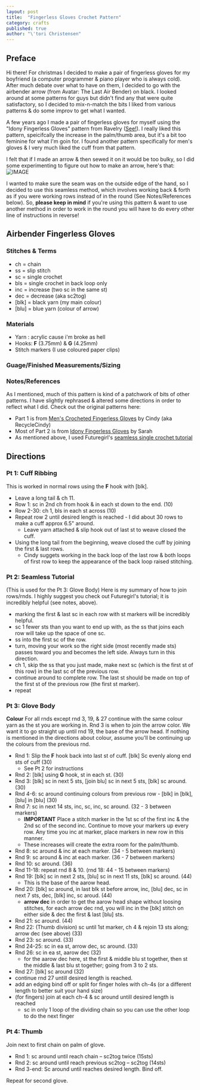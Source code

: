```yaml
---
layout: post
title:  "Fingerless Gloves Crochet Pattern"
category: crafts
published: true
author: "\'tori Christensen"
---
```


## Preface

Hi there! For christmas I decided to make a pair of fingerless gloves for my boyfriend (a computer programmer & piano player who is always cold). After much debate over what to have on them, I decided to go with the airbender arrow (from Avatar: The Last Air Bender) on black. I looked around at some patterns for guys but didn't find any that were quite satisfactory, so I decided to mix-n-match the bits I liked from various patterns & do some improv to get what I wanted.

A few years ago I made a pair of fingerless gloves for myself using the "Idony Fingerless Gloves" pattern from Ravelry ([See!](http://www.ravelry.com/projects/thedautoforegon/idony-fingerless-gloves)). I really liked this pattern, speicifcally the increase in the palm/thumb area, but it's a bit too feminine for what I'm goin for. I found another pattern specifically for men's gloves & I very much liked the cuff from that pattern.

I felt that if I made an arrow & then sewed it on it would be too bulky, so I did some experimenting to figure out how to make an arrow, here's that:  
![IMAGE](../../../../static/img/Posts/Gloves/arrow-chart.png)

I wanted to make sure the seam was on the outside edge of the hand, so I decided to use this seamless method, which involves working back & forth as if you were working rows instead of in the round (See Notes/References below). So, **please keep in mind** if you're using this pattern & want to use another method in order to work in the round you will have to do every other line of instructions in reverse!

## Airbender Fingerless Gloves

### Stitches & Terms

* ch = chain
* ss = slip stitch
* sc = single crochet
* bls = single crochet in back loop only
* inc = increase (two sc in the same st)
* dec = decrease (aka sc2tog)
* [blk] = black yarn (my main colour)
* [blu] = blue yarn (colour of arrow)

### Materials

* Yarn : acrylic cause i'm broke as hell
* Hooks: **F** (3.75mm) & **G** (4.25mm)
* Stitch markers (I use coloured paper clips)

### Guage/Finished Measurements/Sizing

### Notes/References

As I mentioned, much of this pattern is kind of a patchwork of bits of other patterns. I have slightly rephrased & altered some directions in order to reflect what I did. Check out the original patterns here:
* Part 1 is from [Men's Crocheted Fingerless Gloves](http://www.myrecycledbags.com/2012/01/02/mens-crocheted-fingerless-gloves/) by Cindy (aka RecycleCindy)
* Most of Part 2 is from [Idony Fingerless Gloves](http://www.ravelry.com/patterns/library/idony-fingerless-gloves) by Sarah
* As mentioned above, I used Futuregirl's [seamless single crochet tutorial](http://www.futuregirl.com/craft_blog/2009/1/tutorial-seamless-single-crochet-better.aspx)

## Directions

### Pt 1: Cuff Ribbing

This is worked in normal rows using the **F** hook with [blk].
- Leave a long tail & ch 11.
- Row 1: sc in 2nd ch from hook & in each st down to the end. (10)
- Row 2-30: ch 1, bls in each st across (10)
- Repeat row 2 until desired length is reached - I did about 30 rows to make a cuff approx 6.5" around.
  - Leave yarn attached & slip hook out of last st to weave closed the cuff.
- Using the long tail from the beginning, weave closed the cuff by joining the first & last rows.
  - Cindy suggets working in the back loop of the last row & both loops of first row to keep the appearance of the back loop raised stitching.

### Pt 2: Seamless Tutorial

(This is used for the Pt 3: Glove Body) Here is my summary of how to join rows/rnds. I highly suggest you check out Futuregirl's tutorial; it is incredibly helpful (see notes, above).
* marking the first & last sc in each row with st markers will be incredibly helpful.
* sc 1 fewer sts than you want to end up with, as the ss that joins each row will take up the space of one sc.
* ss into the first sc of the row.
* turn, moving your work so the right side (most recently made sts) passes toward you and becomes the left side. Always turn in this direction.
* ch 1, skip the ss that you just made, make next sc (which is the first st of this row) in the last sc of the previous row.
* continue around to complete row. The last st should be made on top of the first st of the previous row (the first st marker).
* repeat

### Pt 3: Glove Body

**Colour** For all rnds except rnd 3, 19, & 27 continue with the same colour yarn as the st you are working in. Rnd 3 is when to join the arrow color. We want it to go straight up until rnd 19, the base of the arrow head. If nothing is mentioned in the directions about colour, assume you'll be continuing up the colours from the previous rnd.

- Rnd 1: Slip the **F** hook back into last st of cuff. [blk] Sc evenly along end sts of cuff (30)
  - See Pt 2 for instructions
- Rnd 2: [blk] using **G** hook, st in each st. (30)
- Rnd 3: [blk] sc in next 5 sts, [join blu] sc in next 5 sts, [blk] sc around. (30)
- Rnd 4-6: sc around continuing colours from previous row - [blk] in [blk], [blu] in [blu] (30)
- Rnd 7: sc in next 14 sts, inc, sc, inc, sc around. (32 - 3 between markers)
    - **IMPORTANT**  Place a stitch marker in the 1st sc of the first inc & the 2nd sc of the second inc. Continue to move your markers up every row. Any time you inc at marker, place markers in new row in this manner.
    - These increases will create the extra room for the palm/thumb.
- Rnd 8: sc around & inc at each marker. (34 - 5 between markers)
- Rnd 9: sc around & inc at each marker. (36 - 7 between markers)
- Rnd 10: sc around. (36)
- Rnd 11-18: repeat rnd 8 & 10. (rnd 18: 44 - 15 between markers)
- Rnd 19: [blk] sc in next 2 sts, [blu] sc in next 11 sts, [blk] sc around. (44)
  - This is the base of the aarow head.
- Rnd 20: [blk] sc around, in last blk st before arrow, inc, [blu] dec, sc in next 7 sts, dec, [blk] inc, sc aroud. (44)
  - **arrow dec** in order to get the aarow head shape without loosing stitches, for each arrow dec rnd, you will inc in the [blk] stitch on either side & dec the first & last [blu] sts.
- Rnd 21: sc around. (44)
- Rnd 22: (Thumb division) sc until 1st marker, ch 4 & rejoin 13 sts along; arrow dec (see above) (33)
- Rnd 23: sc around. (33)
- Rnd 24-25: sc in ea st, arrow dec, sc around. (33)
- Rnd 26: sc in ea st, aarow dec (32)
  - for the aarow dec here, st the first & middle blu st together, then st the middle & last blu st together; going from 3 to 2 sts.
- Rnd 27: [blk] sc around (32)
- continue rnd 27 untill desired length is reached.
- add an edging bind off or split for finger holes with ch-4s (or a different length to better suit your hand size)
- (for fingers) join at each ch-4 & sc around untill desired length is reached
  - sc in only 1 loop of the dividing chain so you can use the other loop to do the next finger

### Pt 4: Thumb
Join next to first chain on palm of glove.

- Rnd 1: sc around until reach chain – sc2tog twice (15sts)
- Rnd 2: sc around until reach previous sc2tog – sc2tog (14sts)
- Rnd 3-end: Sc around until reaches desired length. Bind off.

Repeat for second glove.
